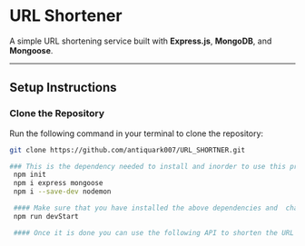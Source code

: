 # **URL Shortener**

A simple URL shortening service built with **Express.js**, **MongoDB**, and **Mongoose**.

---

## **Setup Instructions**

### **Clone the Repository**

Run the following command in your terminal to clone the repository:

```bash
git clone https://github.com/antiquark007/URL_SHORTNER.git

### This is the dependency needed to install and inorder to use this project
 npm init
 npm i express mongoose
 npm i --save-dev nodemon

 #### Make sure that you have installed the above dependencies and  change package.json folder and to run the server use the following command
 npm run devStart

 #### Once it is done you can use the following API to shorten the URL

